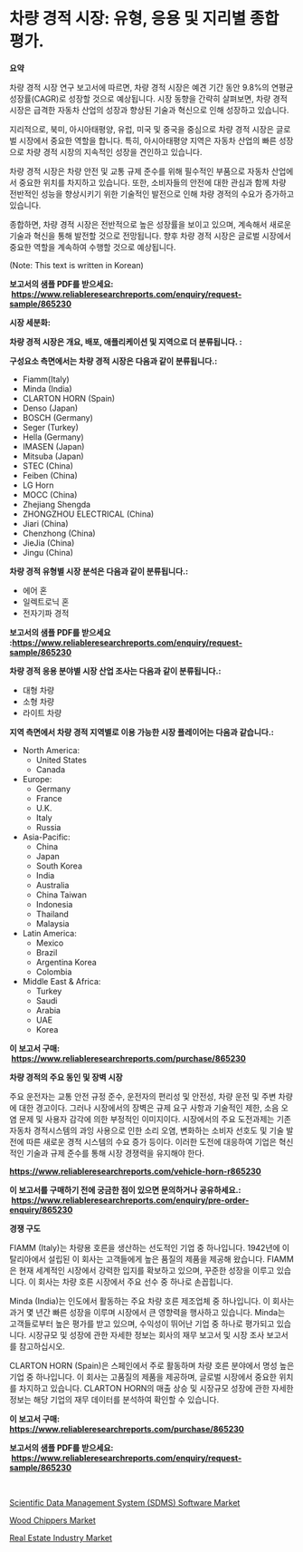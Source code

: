 <p><h1>차량 경적 시장: 유형, 응용 및 지리별 종합 평가.</h1></p><p><strong>요약</strong></p>
<p><p>차량 경적 시장 연구 보고서에 따르면, 차량 경적 시장은 예견 기간 동안 9.8%의 연평균 성장률(CAGR)로 성장할 것으로 예상됩니다. 시장 동향을 간략히 살펴보면, 차량 경적 시장은 급격한 자동차 산업의 성장과 향상된 기술과 혁신으로 인해 성장하고 있습니다.</p><p>지리적으로, 북미, 아시아태평양, 유럽, 미국 및 중국을 중심으로 차량 경적 시장은 글로벌 시장에서 중요한 역할을 합니다. 특히, 아시아태평양 지역은 자동차 산업의 빠른 성장으로 차량 경적 시장의 지속적인 성장을 견인하고 있습니다.</p><p>차량 경적 시장은 차량 안전 및 교통 규제 준수를 위해 필수적인 부품으로 자동차 산업에서 중요한 위치를 차지하고 있습니다. 또한, 소비자들의 안전에 대한 관심과 함께 차량 전반적인 성능을 향상시키기 위한 기술적인 발전으로 인해 차량 경적의 수요가 증가하고 있습니다.</p><p>종합하면, 차량 경적 시장은 전반적으로 높은 성장률을 보이고 있으며, 계속해서 새로운 기술과 혁신을 통해 발전할 것으로 전망됩니다. 향후 차량 경적 시장은 글로벌 시장에서 중요한 역할을 계속하여 수행할 것으로 예상됩니다.</p><p>(Note: This text is written in Korean)</p></p>
<p><strong>보고서의 샘플 PDF를 받으세요: &nbsp;<a href="https://www.reliableresearchreports.com/enquiry/request-sample/865230">https://www.reliableresearchreports.com/enquiry/request-sample/865230</a></strong></p>
<p><strong>시장 세분화:</strong></p>
<p><strong> 차량 경적 시장은 개요, 배포, 애플리케이션 및 지역으로 더 분류됩니다. :</strong></p>
<p><strong>구성요소 측면에서는 차량 경적 시장은 다음과 같이 분류됩니다.:</strong></p>
<p><ul><li>Fiamm(Italy)</li><li>Minda (India)</li><li>CLARTON HORN (Spain)</li><li>Denso (Japan)</li><li>BOSCH (Germany)</li><li>Seger (Turkey)</li><li>Hella (Germany)</li><li>IMASEN (Japan)</li><li>Mitsuba (Japan)</li><li>STEC (China)</li><li>Feiben (China)</li><li>LG Horn</li><li>MOCC (China)</li><li>Zhejiang Shengda</li><li>ZHONGZHOU ELECTRICAL (China)</li><li>Jiari (China)</li><li>Chenzhong (China)</li><li>JieJia (China)</li><li>Jingu (China)</li></ul></p>
<p><strong> 차량 경적 유형별 시장 분석은 다음과 같이 분류됩니다.:</strong></p>
<p><ul><li>에어 혼</li><li>일렉트로닉 혼</li><li>전자기파 경적</li></ul></p>
<p><strong>보고서의 샘플 PDF를 받으세요 :<a href="https://www.reliableresearchreports.com/enquiry/request-sample/865230">https://www.reliableresearchreports.com/enquiry/request-sample/865230</a></strong></p>
<p><strong> 차량 경적 응용 분야별 시장 산업 조사는 다음과 같이 분류됩니다.:</strong></p>
<p><ul><li>대형 차량</li><li>소형 차량</li><li>라이트 차량</li></ul></p>
<p><strong>지역 측면에서 차량 경적 지역별로 이용 가능한 시장 플레이어는 다음과 같습니다.:</strong></p>
<p><ul>
    <li>
        North America:
        <ul>
            <li>United States</li>
            <li>Canada</li>
        </ul>
    </li>
    <li>
        Europe:
        <ul>
            <li>Germany</li>
            <li>France</li>
            <li>U.K.</li>
            <li>Italy</li>
            <li>Russia</li>
        </ul>
    </li>
    <li>
        Asia-Pacific:
        <ul>
            <li>China</li>
            <li>Japan</li>
            <li>South Korea</li>
            <li>India</li>
            <li>Australia</li>
            <li>China Taiwan</li>
            <li>Indonesia</li>
            <li>Thailand</li>
            <li>Malaysia</li>
        </ul>
    </li>
    <li>
        Latin America:
        <ul>
            <li>Mexico</li>
            <li>Brazil</li>
            <li>Argentina Korea</li>
            <li>Colombia</li>
        </ul>
    </li>
    <li>
        Middle East & Africa:
        <ul>
            <li>Turkey</li>
            <li>Saudi</li>
            <li>Arabia</li>
            <li>UAE</li>
            <li>Korea</li>
        </ul>
    </li>
    </ul></p>
<p><strong>이 보고서 구매: &nbsp;<a href="https://www.reliableresearchreports.com/purchase/865230">https://www.reliableresearchreports.com/purchase/865230</a></strong></p>
<p><strong>차량 경적의 주요 동인 및 장벽 시장</strong></p>
<p><p>주요 운전자는 교통 안전 규정 준수, 운전자의 편리성 및 안전성, 차량 운전 및 주변 차량에 대한 경고이다. 그러나 시장에서의 장벽은 규제 요구 사항과 기술적인 제한, 소음 오염 문제 및 사용자 감각에 의한 부정적인 이미지이다. 시장에서의 주요 도전과제는 기존 자동차 경적시스템의 과잉 사용으로 인한 소리 오염, 변화하는 소비자 선호도 및 기술 발전에 따른 새로운 경적 시스템의 수요 증가 등이다. 이러한 도전에 대응하여 기업은 혁신적인 기술과 규제 준수를 통해 시장 경쟁력을 유지해야 한다.</p></p>
<p><strong><a href="https://www.reliableresearchreports.com/vehicle-horn-r865230">https://www.reliableresearchreports.com/vehicle-horn-r865230</a></strong></p>
<p><strong>이 보고서를 구매하기 전에 궁금한 점이 있으면 문의하거나 공유하세요.: &nbsp;<a href="https://www.reliableresearchreports.com/enquiry/pre-order-enquiry/865230">https://www.reliableresearchreports.com/enquiry/pre-order-enquiry/865230</a></strong></p>
<p><strong>경쟁 구도</strong></p>
<p><p>FIAMM (Italy)는 차량용 호른을 생산하는 선도적인 기업 중 하나입니다. 1942년에 이탈리아에서 설립된 이 회사는 고객들에게 높은 품질의 제품을 제공해 왔습니다. FIAMM은 현재 세계적인 시장에서 강력한 입지를 확보하고 있으며, 꾸준한 성장을 이루고 있습니다. 이 회사는 차량 호른 시장에서 주요 선수 중 하나로 손꼽힙니다.</p><p>Minda (India)는 인도에서 활동하는 주요 차량 호른 제조업체 중 하나입니다. 이 회사는 과거 몇 년간 빠른 성장을 이루며 시장에서 큰 영향력을 행사하고 있습니다. Minda는 고객들로부터 높은 평가를 받고 있으며, 수익성이 뛰어난 기업 중 하나로 평가되고 있습니다. 시장규모 및 성장에 관한 자세한 정보는 회사의 재무 보고서 및 시장 조사 보고서를 참고하십시오.</p><p>CLARTON HORN (Spain)은 스페인에서 주로 활동하며 차량 호른 분야에서 명성 높은 기업 중 하나입니다. 이 회사는 고품질의 제품을 제공하며, 글로벌 시장에서 중요한 위치를 차지하고 있습니다. CLARTON HORN의 매출 상승 및 시장규모 성장에 관한 자세한 정보는 해당 기업의 재무 데이터를 분석하여 확인할 수 있습니다.</p></p>
<p><strong>이 보고서 구매: &nbsp; <a href="https://www.reliableresearchreports.com/purchase/865230">https://www.reliableresearchreports.com/purchase/865230</a></strong></p>
<p><strong>보고서의 샘플 PDF를 받으세요: &nbsp;<a href="https://www.reliableresearchreports.com/enquiry/request-sample/865230">https://www.reliableresearchreports.com/enquiry/request-sample/865230</a></strong><strong></strong></p>
<p>&nbsp;</p>
<p><p><a href="https://www.linkedin.com/pulse/scientific-data-management-system-sdms-software-market-size-x9mic?trackingId=g4U6yRmrehCEvV80sJMSew%3D%3D">Scientific Data Management System (SDMS) Software Market</a></p><p><a href="https://github.com/Sinjinluong3e0awx2m195k76/Market-Research-Report-List-2/blob/main/wood-chippers-market.md">Wood Chippers Market</a></p><p><a href="https://www.linkedin.com/pulse/real-estate-industry-market-research-report-provides-thorough-a1whc?trackingId=61wW1bxuTt3fZdbJvV1hnw%3D%3D">Real Estate Industry Market</a></p></p>